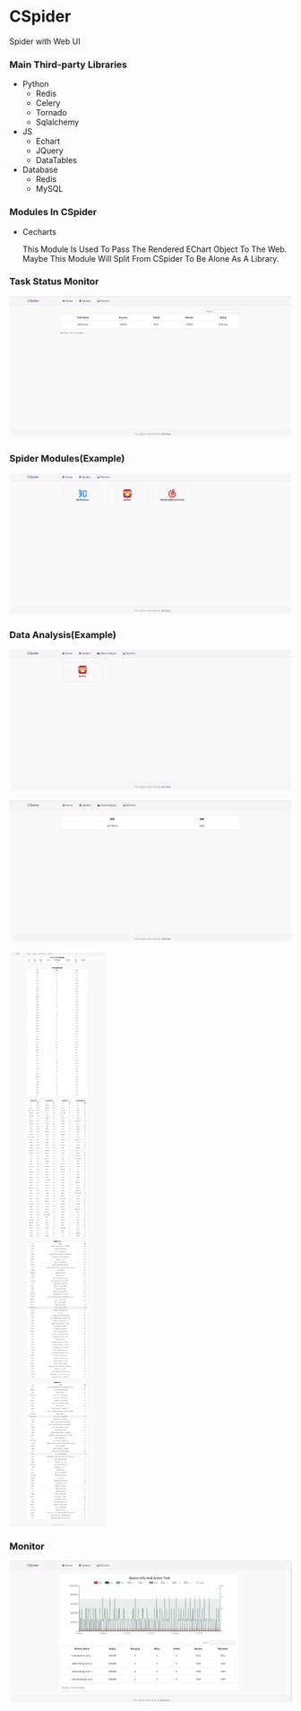 # CSpider
Spider with Web UI

### Main Third-party Libraries
* Python
  * Redis
  * Celery
  * Tornado
  * Sqlalchemy
* JS
  * Echart
  * JQuery
  * DataTables
* Database
  * Redis
  * MySQL

### Modules In CSpider
* Cecharts

  This Module Is Used To Pass The Rendered EChart Object To The Web. Maybe This Module Will Split From CSpider To Be Alone As A Library.

### Task Status Monitor
![image](https://github.com/Cichar/CSpider/blob/master/screenshots/task_update.png)

### Spider Modules(Example)
![image](https://github.com/Cichar/CSpider/blob/master/screenshots/spider_module.png)

### Data Analysis(Example)
![image](https://github.com/Cichar/CSpider/blob/master/screenshots/analysis.png)

![image](https://github.com/Cichar/CSpider/blob/master/screenshots/analysis_1.png)

![image](https://github.com/Cichar/CSpider/blob/master/screenshots/data_analysis.png)

### Monitor
![image](https://github.com/Cichar/CSpider/blob/master/screenshots/monitor.png)
